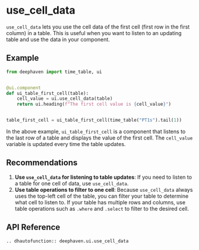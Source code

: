 # use_cell_data

`use_cell_data` lets you use the cell data of the first cell (first row in the first column) in a table. This is useful when you want to listen to an updating table and use the data in your component.

## Example

```python
from deephaven import time_table, ui


@ui.component
def ui_table_first_cell(table):
    cell_value = ui.use_cell_data(table)
    return ui.heading(f"The first cell value is {cell_value}")


table_first_cell = ui_table_first_cell(time_table("PT1s").tail(1))
```

In the above example, `ui_table_first_cell` is a component that listens to the last row of a table and displays the value of the first cell. The `cell_value` variable is updated every time the table updates.

## Recommendations

1. **Use `use_cell_data` for listening to table updates**: If you need to listen to a table for one cell of data, use `use_cell_data`.
2. **Use table operations to filter to one cell**: Because `use_cell_data` always uses the top-left cell of the table, you can filter your table to determine what cell to listen to. If your table has multiple rows and columns, use table operations such as `.where` and `.select` to filter to the desired cell.

## API Reference

```{eval-rst}
.. dhautofunction:: deephaven.ui.use_cell_data
```
